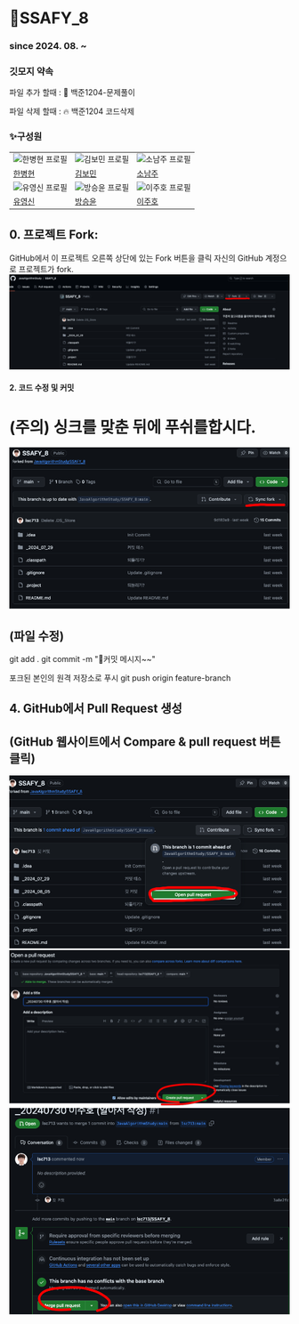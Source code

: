 




# 🐰SSAFY_8

### since 2024. 08. ~

### 깃모지 약속
파일 추가 할때 : 📝 백준1204-문제풀이

파일 삭제 할때 : 🔥 백준1204 코드삭제


### ✨구성원
|   |   |   |
|---|---|---|
| ![한병현 프로필](https://avatars.githubusercontent.com/u/176976238?v=4) | ![김보민 프로필](https://avatars.githubusercontent.com/u/177008993?v=4) | ![소남주 프로필](https://avatars.githubusercontent.com/u/79499733?v=4) |
| [한병현](https://github.com/Hanbh97) | [김보민](https://github.com/mokbee1) | [소남주](https://github.com/NJ97S) |
| ![유영신 프로필](https://avatars.githubusercontent.com/u/108395237?v=4) | ![방승윤 프로필](https://avatars.githubusercontent.com/u/175176611?v=4) | ![이주호 프로필](https://avatars.githubusercontent.com/u/139448668?u=73760fdbacdee68404e001350eab1748dcac10d4&v=4) |
| [유영신](https://github.com/yoo-tonec) | [방승윤](https://github.com/sybang97) | [이주호](https://github.com/lsc713) |




## 0. 프로젝트 Fork:
GitHub에서 이 프로젝트 오른쪽 상단에 있는 Fork 버튼을 클릭
자신의 GitHub 계정으로 프로젝트가 fork.
![포크](/images/포크1.png)





#### 2. 코드 수정 및 커밋


# (주의) 싱크를 맞춘 뒤에 푸쉬를합시다.
![포크](/images/포크4.png)
## (파일 수정)
git add .
git commit -m "커밋 메시지~~"

포크된 본인의 원격 저장소로 푸시
git push origin feature-branch

## 4. GitHub에서 Pull Request 생성
## (GitHub 웹사이트에서 Compare & pull request 버튼 클릭)
![포크](/images/포크5.png)
![포크](/images/포크6.png)
![포크](/images/포크7.png)
```
